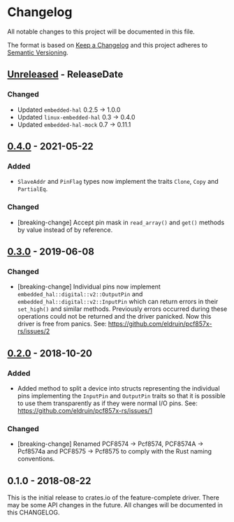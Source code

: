 # Changelog

All notable changes to this project will be documented in this file.

The format is based on [Keep a Changelog](http://keepachangelog.com/en/1.0.0/)
and this project adheres to [Semantic Versioning](http://semver.org/spec/v2.0.0.html).

<!-- next-header -->
## [Unreleased] - ReleaseDate

### Changed
- Updated `embedded-hal` 0.2.5 -> 1.0.0
- Updated `linux-embedded-hal` 0.3 -> 0.4.0
- Updated `embedded-hal-mock` 0.7 -> 0.11.1

## [0.4.0] - 2021-05-22

### Added
- `SlaveAddr` and `PinFlag` types now implement the traits `Clone`, `Copy` and `PartialEq`.

### Changed
- [breaking-change] Accept pin mask in `read_array()` and `get()` methods by value instead of by reference.

## [0.3.0] - 2019-06-08

### Changed
- [breaking-change] Individual pins now implement
  `embedded_hal::digital::v2::OutputPin` and `embedded_hal::digital::v2::InputPin`
  which can return errors in their `set_high()` and similar methods.
  Previously errors occurred during these operations could not be returned and
  the driver panicked. Now this driver is free from panics.
  See: https://github.com/eldruin/pcf857x-rs/issues/2

## [0.2.0] - 2018-10-20

### Added
- Added method to split a device into structs representing the individual pins
  implementing the `InputPin` and `OutputPin` traits so that it is possible
  to use them transparently as if they were normal I/O pins.
  See: https://github.com/eldruin/pcf857x-rs/issues/1

### Changed
- [breaking-change] Renamed PCF8574 -> Pcf8574, PCF8574A -> Pcf8574a and
  PCF8575 -> Pcf8575 to comply with the Rust naming conventions.

## 0.1.0 - 2018-08-22

This is the initial release to crates.io of the feature-complete driver. There
may be some API changes in the future. All changes will be documented in this
CHANGELOG.

<!-- next-url -->
[Unreleased]: https://github.com/eldruin/pcf857x-rs/compare/v0.4.0...HEAD
[0.4.0]: https://github.com/eldruin/pcf857x-rs/compare/v0.3.0...v0.4.0
[0.3.0]: https://github.com/eldruin/pcf857x-rs/compare/v0.2.0...v0.3.0
[0.2.0]: https://github.com/eldruin/pcf857x-rs/compare/v0.1.0...v0.2.0
